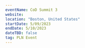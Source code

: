 ```yaml
---
eventName: CoD Summit 3
website:
location: "Boston, United States"
startDate: 5/09/2023
endDate: 5/10/2023
dateTBD: false
tag: PLN Event
---
```


